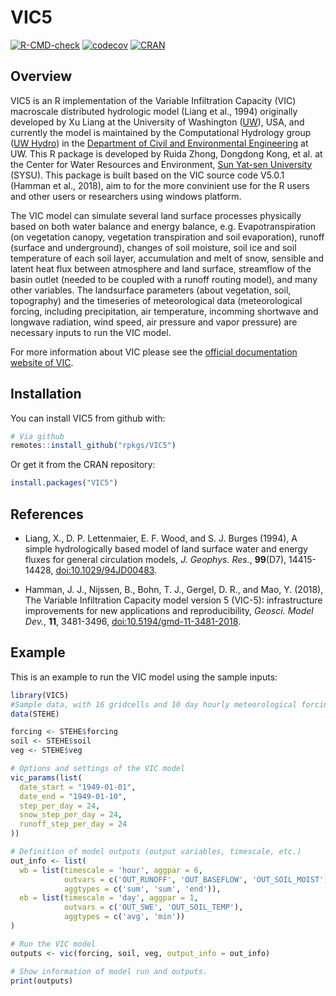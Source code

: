 # VIC5

<!-- badges: start -->
[![R-CMD-check](https://github.com/rpkgs/VIC5/workflows/R-CMD-check/badge.svg)](https://github.com/rpkgs/VIC5/actions)
[![codecov](https://codecov.io/gh/rpkgs/VIC5/branch/master/graph/badge.svg)](https://codecov.io/gh/rpkgs/VIC5)
[![CRAN](http://www.r-pkg.org/badges/version/VIC5)](https://cran.r-project.org/package=VIC5)
<!-- badges: end -->

## Overview

VIC5 is an R implementation of the Variable Infiltration Capacity (VIC) macroscale distributed hydrologic model (Liang et al., 1994) originally developed by Xu Liang at the University of Washington ([UW](http://www.washington.edu/)), USA, and currently the model is maintained by the Computational Hydrology group ([UW Hydro](http://uw-hydro.github.io/)) in the [Department of Civil and Environmental Engineering](https://www.ce.washington.edu/) at UW. This R package is developed by Ruida Zhong, Dongdong Kong, et al. at the Center for Water Resources and Environment, [Sun Yat-sen University](http://www.sysu.edu.cn/) (SYSU). This package is built based on the VIC source code V5.0.1 (Hamman et al., 2018), aim to for the more convinient use for the R users and other users or researchers using windows platform.

The VIC model can simulate several land surface processes physically based on both water balance and energy balance, e.g. Evapotranspiration (on vegetation canopy, vegetation transpiration and soil evaporation), runoff (surface and underground), changes of soil moisture, soil ice and soil temperature of each soil layer, accumulation and melt of snow, sensible and latent heat flux between atmosphere and land surface, streamflow of the basin outlet (needed to be coupled with a runoff routing model), and many other variables. The landsurface parameters (about vegetation, soil, topography) and the timeseries of meteorological data (meteorological forcing, including precipitation, air temperature, incomming shortwave and longwave radiation, wind speed, air pressure and vapor pressure) are necessary inputs to run the VIC model.

For more information about VIC please see the [official documentation website of VIC](http://vic.readthedocs.io/en/master/).

## Installation

You can install VIC5 from github with:

``` r
# Via github
remotes::install_github("rpkgs/VIC5")
```

Or get it from the CRAN repository:

```r
install.packages("VIC5")
```

## References

* Liang, X., D. P. Lettenmaier, E. F. Wood, and S. J. Burges (1994), A simple hydrologically based model of land surface water and energy fluxes for general circulation models, _J. Geophys. Res._, **99**(D7), 14415-14428, [doi:10.1029/94JD00483](http://dx.doi.org/10.1029/94JD00483).

* Hamman, J. J., Nijssen, B., Bohn, T. J., Gergel, D. R., and Mao, Y. (2018), The Variable Infiltration Capacity model version 5 (VIC-5): infrastructure improvements for new applications and reproducibility, _Geosci. Model Dev._, **11**, 3481-3496, [doi:10.5194/gmd-11-3481-2018](http://dx.doi.org/10.5194/gmd-11-3481-2018).

## Example

This is an example to run the VIC model using the sample inputs:

``` r
library(VIC5)
#Sample data, with 16 gridcells and 10 day hourly meteorological forcing inputs
data(STEHE)

forcing <- STEHE$forcing
soil <- STEHE$soil
veg <- STEHE$veg

# Options and settings of the VIC model
vic_params(list(
  date_start = "1949-01-01", 
  date_end = "1949-01-10", 
  step_per_day = 24, 
  snow_step_per_day = 24,
  runoff_step_per_day = 24
))

# Definition of model outputs (output variables, timescale, etc.)
out_info <- list(
  wb = list(timescale = 'hour', aggpar = 6,
            outvars = c('OUT_RUNOFF', 'OUT_BASEFLOW', 'OUT_SOIL_MOIST'),
            aggtypes = c('sum', 'sum', 'end')),
  eb = list(timescale = 'day', aggpar = 1,
            outvars = c('OUT_SWE', 'OUT_SOIL_TEMP'),
            aggtypes = c('avg', 'min'))
)

# Run the VIC model
outputs <- vic(forcing, soil, veg, output_info = out_info)

# Show information of model run and outputs.
print(outputs)
```
